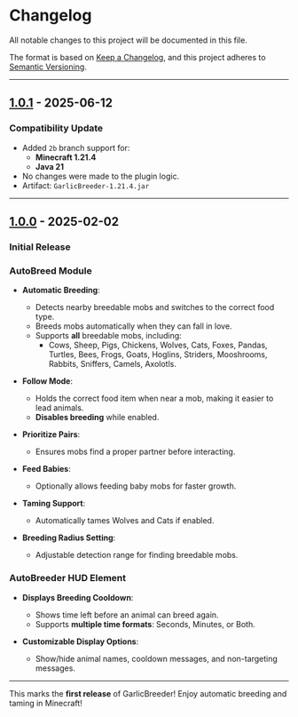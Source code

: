 # Changelog

All notable changes to this project will be documented in this file.

The format is based on [Keep a Changelog](https://keepachangelog.com/), and this project adheres to [Semantic Versioning](https://semver.org/).

---

## [1.0.1] - 2025-06-12  
[1.0.1]: https://github.com/GarlicRot/GarlicBreeder/releases/tag/v1.0.1  

### Compatibility Update  
- Added `2b` branch support for:
  - **Minecraft 1.21.4**
  - **Java 21**
- No changes were made to the plugin logic.
- Artifact: `GarlicBreeder-1.21.4.jar`

---

## [1.0.0] - 2025-02-02  
[1.0.0]: https://github.com/GarlicRot/GarlicBreeder/releases/tag/v1.0.0  

### Initial Release  

### **AutoBreed Module**  
- **Automatic Breeding**:  
  - Detects nearby breedable mobs and switches to the correct food type.  
  - Breeds mobs automatically when they can fall in love.  
  - Supports **all** breedable mobs, including:
    - Cows, Sheep, Pigs, Chickens, Wolves, Cats, Foxes, Pandas, Turtles, Bees, Frogs, Goats, Hoglins, Striders, Mooshrooms, Rabbits, Sniffers, Camels, Axolotls.  

- **Follow Mode**:  
  - Holds the correct food item when near a mob, making it easier to lead animals.  
  - **Disables breeding** while enabled.  

- **Prioritize Pairs**:  
  - Ensures mobs find a proper partner before interacting.  

- **Feed Babies**:  
  - Optionally allows feeding baby mobs for faster growth.  

- **Taming Support**:  
  - Automatically tames Wolves and Cats if enabled.  

- **Breeding Radius Setting**:  
  - Adjustable detection range for finding breedable mobs.  

### **AutoBreeder HUD Element**  
- **Displays Breeding Cooldown**:  
  - Shows time left before an animal can breed again.  
  - Supports **multiple time formats**: Seconds, Minutes, or Both.  

- **Customizable Display Options**:  
  - Show/hide animal names, cooldown messages, and non-targeting messages.  

---

This marks the **first release** of GarlicBreeder! Enjoy automatic breeding and taming in Minecraft!
